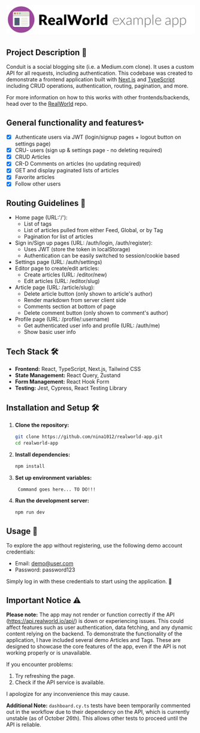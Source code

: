 ---
---

# ![RealWorld Example App](./public/logo.png)

## Project Description 📖

Conduit is a social blogging site (i.e. a Medium.com clone). It uses a custom API for all requests, including authentication.
This codebase was created to demonstrate a frontend application built with [Next.js](https://nextjs.org/) and [TypeScript](https://www.typescriptlang.org/) including CRUD operations, authentication, routing, pagination, and more.

For more information on how to this works with other frontends/backends, head over to the [RealWorld](https://github.com/gothinkster/realworld) repo.

## General functionality and features✨

- [x] Authenticate users via JWT (login/signup pages + logout button on settings page)
- [x] CRU- users (sign up & settings page - no deleting required)
- [x] CRUD Articles
- [x] CR-D Comments on articles (no updating required)
- [x] GET and display paginated lists of articles
- [x] Favorite articles
- [x] Follow other users

## Routing Guidelines 🧭

- Home page (URL:'/'):
  - List of tags
  - List of articles pulled from either Feed, Global, or by Tag
  - Pagination for list of articles
- Sign in/Sign up pages (URL: /auth/login, /auth/register):
  - Uses JWT (store the token in localStorage)
  - Authentication can be easily switched to session/cookie based
- Settings page (URL: /auth/settings)
- Editor page to create/edit articles:
  - Create articles (URL: /editor/new)
  - Edit articles (URL: /editor/slug)
- Article page (URL: /article/slug):
  - Delete article button (only shown to article's author)
  - Render markdown from server client side
  - Comments section at bottom of page
  - Delete comment button (only shown to comment's author)
- Profile page (URL: /profile/:username)
  - Get authenticated user info and profile (URL: /auth/me)
  - Show basic user info

## Tech Stack 🛠️

- **Frontend:** React, TypeScript, Next.js, Tailwind CSS
- **State Management:** React Query, Zustand
- **Form Management:** React Hook Form
- **Testing:** Jest, Cypress, React Testing Library

## Installation and Setup 🛠️

1. **Clone the repository:**

   ```bash
   git clone https://github.com/nina1012/realworld-app.git
   cd realworld-app
   ```

2. **Install dependencies:**

   ```bash
   npm install
   ```

3. **Set up environment variables:**

   ```bash
    Command goes here... TO DO!!!
   ```

4. **Run the development server:**

   ```bash
   npm run dev
   ```

## Usage 👥

To explore the app without registering, use the following demo account credentials:

- Email: demo@user.com
- Password: password123

Simply log in with these credentials to start using the application. 🚀

## Important Notice ⚠️

**Please note:** The app may not render or function correctly if the API (https://api.realworld.io/api/) is down or experiencing issues. This could affect features such as user authentication, data fetching, and any dynamic content relying on the backend. To demonstrate the functionality of the application, I have included several demo Articles and Tags. These are designed to showcase the core features of the app, even if the API is not working properly or is unavailable.

If you encounter problems:

1. Try refreshing the page.
2. Check if the API service is available.

I apologize for any inconvenience this may cause.

**Additional Note:** `dashboard.cy.ts` tests have been temporarily commented out in the workflow due to their dependency on the API, which is currently unstable (as of October 26th). This allows other tests to proceed until the API is reliable.
